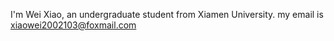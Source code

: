 I'm Wei Xiao, an undergraduate student from Xiamen University. my email is xiaowei2002103@foxmail.com
